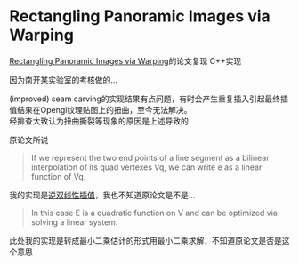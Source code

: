 # Rectangling Panoramic Images via Warping #

[Rectangling Panoramic Images via Warping](http://kaiminghe.com/sig13/)的论文复现 C++实现

因为南开某实验室的考核做的...

(improved) seam carving的实现结果有点问题，有时会产生重复插入引起最终插值结果在Opengl纹理贴图上的扭曲，至今无法解决。  
经排查大致认为扭曲撕裂等现象的原因是上述导致的

原论文所说  
>If we represent the two end points of a line segment as a bilinear interpolation of its quad vertexes Vq, we can write e as a linear function of Vq.  


我的实现是[逆双线性插值](https://www.iquilezles.org/www/articles/ibilinear/ibilinear.htm)，我也不知道原论文是不是...  
>In this case E is a quadratic function on V and can be optimized via solving a linear system.  


此处我的实现是转成最小二乘估计的形式用最小二乘求解，不知道原论文是否是这个意思